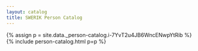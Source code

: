 ```yaml
---
layout: catalog
title: SWERIK Person Catalog
---
```

{% assign p = site.data._person-catalog.i-7YvT2u4JB6WncENwpYtRib %}
{% include person-catalog.html p=p %}

